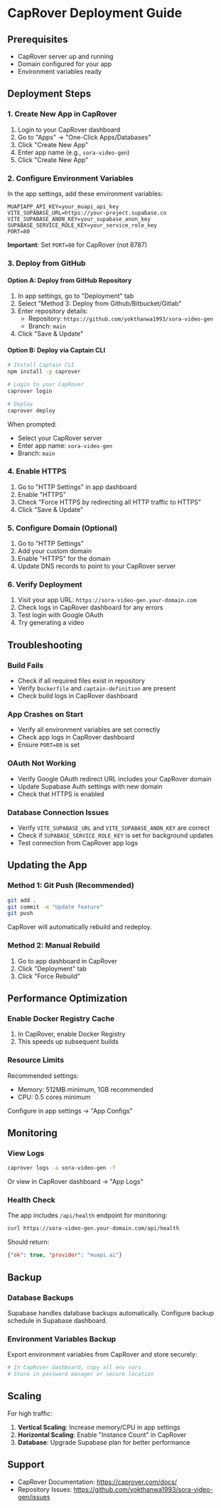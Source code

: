 # CapRover Deployment Guide

## Prerequisites

- CapRover server up and running
- Domain configured for your app
- Environment variables ready

## Deployment Steps

### 1. Create New App in CapRover

1. Login to your CapRover dashboard
2. Go to "Apps" → "One-Click Apps/Databases"
3. Click "Create New App"
4. Enter app name (e.g., `sora-video-gen`)
5. Click "Create New App"

### 2. Configure Environment Variables

In the app settings, add these environment variables:

```
MUAPIAPP_API_KEY=your_muapi_api_key
VITE_SUPABASE_URL=https://your-project.supabase.co
VITE_SUPABASE_ANON_KEY=your_supabase_anon_key
SUPABASE_SERVICE_ROLE_KEY=your_service_role_key
PORT=80
```

**Important**: Set `PORT=80` for CapRover (not 8787)

### 3. Deploy from GitHub

#### Option A: Deploy from GitHub Repository

1. In app settings, go to "Deployment" tab
2. Select "Method 3: Deploy from Github/Bitbucket/Gitlab"
3. Enter repository details:
   - Repository: `https://github.com/yokthanwa1993/sora-video-gen`
   - Branch: `main`
4. Click "Save & Update"

#### Option B: Deploy via Captain CLI

```bash
# Install Captain CLI
npm install -g caprover

# Login to your CapRover
caprover login

# Deploy
caprover deploy
```

When prompted:
- Select your CapRover server
- Enter app name: `sora-video-gen`
- Branch: `main`

### 4. Enable HTTPS

1. Go to "HTTP Settings" in app dashboard
2. Enable "HTTPS"
3. Check "Force HTTPS by redirecting all HTTP traffic to HTTPS"
4. Click "Save & Update"

### 5. Configure Domain (Optional)

1. Go to "HTTP Settings"
2. Add your custom domain
3. Enable "HTTPS" for the domain
4. Update DNS records to point to your CapRover server

### 6. Verify Deployment

1. Visit your app URL: `https://sora-video-gen.your-domain.com`
2. Check logs in CapRover dashboard for any errors
3. Test login with Google OAuth
4. Try generating a video

## Troubleshooting

### Build Fails

- Check if all required files exist in repository
- Verify `Dockerfile` and `captain-definition` are present
- Check build logs in CapRover dashboard

### App Crashes on Start

- Verify all environment variables are set correctly
- Check app logs in CapRover dashboard
- Ensure `PORT=80` is set

### OAuth Not Working

- Verify Google OAuth redirect URL includes your CapRover domain
- Update Supabase Auth settings with new domain
- Check that HTTPS is enabled

### Database Connection Issues

- Verify `VITE_SUPABASE_URL` and `VITE_SUPABASE_ANON_KEY` are correct
- Check if `SUPABASE_SERVICE_ROLE_KEY` is set for background updates
- Test connection from CapRover app logs

## Updating the App

### Method 1: Git Push (Recommended)

```bash
git add .
git commit -m "Update feature"
git push
```

CapRover will automatically rebuild and redeploy.

### Method 2: Manual Rebuild

1. Go to app dashboard in CapRover
2. Click "Deployment" tab
3. Click "Force Rebuild"

## Performance Optimization

### Enable Docker Registry Cache

1. In CapRover, enable Docker Registry
2. This speeds up subsequent builds

### Resource Limits

Recommended settings:
- Memory: 512MB minimum, 1GB recommended
- CPU: 0.5 cores minimum

Configure in app settings → "App Configs"

## Monitoring

### View Logs

```bash
caprover logs -a sora-video-gen -f
```

Or view in CapRover dashboard → "App Logs"

### Health Check

The app includes `/api/health` endpoint for monitoring:

```bash
curl https://sora-video-gen.your-domain.com/api/health
```

Should return:
```json
{"ok": true, "provider": "muapi.ai"}
```

## Backup

### Database Backups

Supabase handles database backups automatically. Configure backup schedule in Supabase dashboard.

### Environment Variables Backup

Export environment variables from CapRover and store securely:

```bash
# In CapRover dashboard, copy all env vars
# Store in password manager or secure location
```

## Scaling

For high traffic:

1. **Vertical Scaling**: Increase memory/CPU in app settings
2. **Horizontal Scaling**: Enable "Instance Count" in CapRover
3. **Database**: Upgrade Supabase plan for better performance

## Support

- CapRover Documentation: https://caprover.com/docs/
- Repository Issues: https://github.com/yokthanwa1993/sora-video-gen/issues
